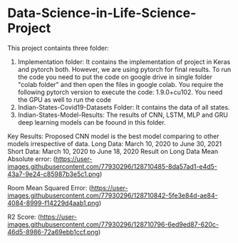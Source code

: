 # Data-Science-in-Life-Science-Project
This project containts three folder:
1. Implementation folder: It contains the implementation of project in Keras and pytorch both. However, we are using pytorch for final results.
To run the code you need to put the code on google drive in single folder "colab folder" and then open the files in google colab. You require the following pytorch version to execute the code: 1.9.0+cu102. You need the GPU as well to run the code
2. Indian-States-Covid19-Datasets Folder: It contains the data of all states.
3. Indian-States-Model-Results: The results of CNN, LSTM, MLP and GRU deep learning models can be foound in this folder.

Key Results:
Proposed CNN model is the best model comparing to other models irrespective of data.
Long Data: March 10, 2020 to June 30, 2021
Short Data: March 10, 2020 to June 18, 2020
Result on Long Data
  Mean Absolute error:
  (https://user-images.githubusercontent.com/77930296/128710485-8da57ad1-e4d5-43a7-9e24-c85987b3e5c1.png)

  Room Mean Squared Error:
  (https://user-images.githubusercontent.com/77930296/128710842-5fe3e84d-ae84-4084-8999-f14229d4aab1.png)

  R2 Score:
  (https://user-images.githubusercontent.com/77930296/128710796-6ed9ed87-620c-46d5-8986-72a69ebb1ccf.png)

